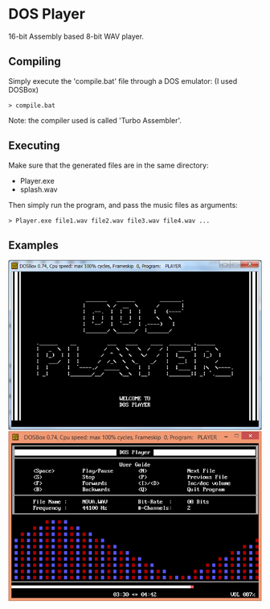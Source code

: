 # DOS Player
16-bit Assembly based 8-bit WAV player.

## Compiling
Simply execute the 'compile.bat' file through a DOS emulator: (I used DOSBox)

```
> compile.bat
```

Note: the compiler used is called 'Turbo Assembler'.

## Executing
Make sure that the generated files are in the same directory:
- Player.exe
- splash.wav

Then simply run the program, and pass the music files as arguments:
```
> Player.exe file1.wav file2.wav file3.wav file4.wav ...
```

## Examples
![Opening Screen](./opening_screen.png)
![Screenshot](./screenshot.png)
